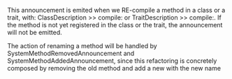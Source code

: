 This announcement is emited when we RE-compile a method in a class or a trait, with: ClassDescription >> compile: or TraitDescription >> compile:. If the method is not yet registered in the class or the trait, the announcement will not be emitted.

The action of renaming a method will be handled by SystemMethodRemovedAnnouncement and SystemMethodAddedAnnouncement, since this refactoring is concretely composed by removing the old method and add a new with the new name  